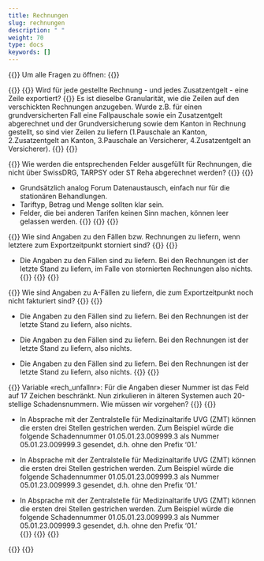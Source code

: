 ```yaml
---
title: Rechnungen 
slug: rechnungen
description: " "
weight: 70
type: docs
keywords: []
---
```


{{<faqBlock>}}
Um alle Fragen zu öffnen: {{<collapsibleGroupCommand groupId="rechnungen">}}

{{<numberedList>}}
{{<listItem>}}
Wird für jede gestellte Rechnung - und jedes Zusatzentgelt - eine Zeile exportiert?
{{<collapsibleBlock groupId="rechnungen">}}
Es ist dieselbe Granularität, wie die Zeilen auf den verschickten Rechnungen anzugeben. Wurde z.B. für einen grundversicherten Fall eine Fallpauschale sowie ein Zusatzentgelt abgerechnet und der Grundversicherung sowie dem Kanton in Rechnung gestellt, so sind vier Zeilen zu liefern (1.Pauschale an Kanton, 2.Zusatzentgelt an Kanton, 3.Pauschale an Versicherer, 4.Zusatzentgelt an Versicherer).
{{</collapsibleBlock>}}
{{</listItem>}}

{{<listItem>}}
Wie werden die entsprechenden Felder ausgefüllt für Rechnungen, die nicht über SwissDRG, TARPSY oder ST Reha abgerechnet werden?
{{<collapsibleBlock groupId="rechnungen">}}
{{<markdown>}}
-	Grundsätzlich analog Forum Datenaustausch, einfach nur für die stationären Behandlungen. 
-	Tariftyp, Betrag und Menge sollten klar sein. 
-	Felder, die bei anderen Tarifen keinen Sinn machen, können leer gelassen werden. 
{{</markdown>}}
{{</collapsibleBlock>}}
{{</listItem>}}

{{<listItem>}}
Wie sind Angaben zu den Fällen bzw. Rechnungen zu liefern, wenn letztere zum Exportzeitpunkt storniert sind?
{{<collapsibleBlock groupId="rechnungen">}}
{{<markdown>}}

-	Die Angaben zu den Fällen sind zu liefern. Bei den Rechnungen ist der letzte Stand zu liefern, im Falle von stornierten Rechnungen also nichts.
{{</markdown>}}
{{</collapsibleBlock>}}
{{</listItem>}}

{{<listItem>}}
Wie sind Angaben zu A-Fällen zu liefern, die zum Exportzeitpunkt noch nicht fakturiert sind?
{{<collapsibleBlock groupId="rechnungen">}}
{{<markdown>}}

- Die Angaben zu den Fällen sind zu liefern. Bei den Rechnungen ist der letzte Stand zu liefern, also nichts.

- Die Angaben zu den Fällen sind zu liefern. Bei den Rechnungen ist der letzte Stand zu liefern, also nichts.
- Die Angaben zu den Fällen sind zu liefern. Bei den Rechnungen ist der letzte Stand zu liefern, also nichts.
{{</collapsibleBlock>}}
{{</listItem>}}

{{<listItem>}}
Variable «rech_unfallnr»: Für die Angaben dieser Nummer ist das Feld auf 17 Zeichen beschränkt. Nun zirkulieren in älteren Systemen auch 20-stellige Schadensnummern. Wie müssen wir vorgehen?
{{<collapsibleBlock groupId="rechnungen">}}
{{<markdown>}}

- In Absprache mit der Zentralstelle für Medizinaltarife UVG (ZMT) können die ersten drei Stellen gestrichen werden. Zum Beispiel würde die folgende Schadennummer 01.05.01.23.009999.3 als Nummer 05.01.23.009999.3 gesendet, d.h. ohne den Prefix ‘01.’  

- In Absprache mit der Zentralstelle für Medizinaltarife UVG (ZMT) können die ersten drei Stellen gestrichen werden. Zum Beispiel würde die folgende Schadennummer 01.05.01.23.009999.3 als Nummer 05.01.23.009999.3 gesendet, d.h. ohne den Prefix ‘01.’  
- In Absprache mit der Zentralstelle für Medizinaltarife UVG (ZMT) können die ersten drei Stellen gestrichen werden. Zum Beispiel würde die folgende Schadennummer 01.05.01.23.009999.3 als Nummer 05.01.23.009999.3 gesendet, d.h. ohne den Prefix ‘01.’  
{{</markdown>}}
{{</collapsibleBlock>}}
{{</listItem>}}

{{</numberedList>}}
{{</faqBlock>}}
